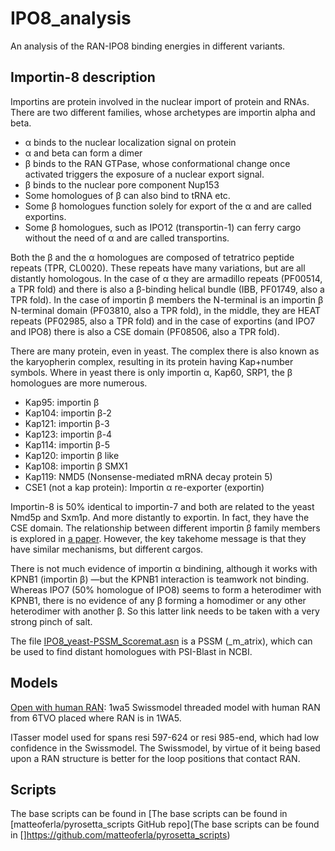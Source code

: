 # IPO8_analysis
An analysis of the RAN-IPO8 binding energies in different variants.

## Importin-8 description

Importins are protein involved in the nuclear import of protein and RNAs.
There are two different families, whose archetypes are importin alpha and beta.

* &alpha; binds to the nuclear localization signal on protein
* &alpha; and beta can form a dimer
* &beta; binds to the RAN GTPase, whose conformational change once activated triggers the exposure of a nuclear export signal.
* &beta; binds to the nuclear pore component Nup153
* Some homologues of &beta; can also bind to tRNA etc.
* Some &beta; homologues function solely for export of the &alpha; and are called exportins.
* Some &beta; homologues, such as IPO12 (transportin-1) can ferry cargo without the need of &alpha; and are called transportins.

Both the &beta; and the &alpha; homologues are composed of tetratrico peptide repeats (TPR, CL0020). These repeats have many variations, but are all distantly homologous.
In the case of &alpha; they are armadillo repeats (PF00514, a TPR fold) and there is also a &beta;-binding helical bundle (IBB, PF01749, also a TPR fold).
In the case of importin &beta; members the N-terminal is an importin &beta; N-terminal domain (PF03810, also a TPR fold),
in the middle, they are HEAT repeats (PF02985, also a TPR fold) and in the case of exportins (and IPO7 and IPO8) there is also a CSE domain (PF08506, also a TPR fold).

There are many protein, even in yeast. The complex there is also known as the karyopherin complex, resulting in its protein having Kap+number symbols.
Where in yeast there is only importin &alpha;, Kap60, SRP1, the &beta; homologues are more numerous.

* Kap95: importin &beta;
* Kap104: importin &beta;-2
* Kap121: importin &beta;-3
* Kap123: importin &beta;-4
* Kap114: importin &beta;-5
* Kap120: importin &beta; like
* Kap108: importin &beta; SMX1
* Kap119: NMD5 (Nonsense-mediated mRNA decay protein 5)
* CSE1 (not a kap protein): Importin &alpha; re-exporter (exportin)

Importin-8 is 50% identical to importin-7 and both are related to the yeast Nmd5p and Sxm1p. And more distantly to exportin.
In fact, they have the CSE domain.
The relationship between different importin &beta; family members is explored in [a paper](https://journals.plos.org/plosone/article?id=10.1371/journal.pone.0019308).
However, the key takehome message is that they have similar mechanisms, but different cargos.

There is not much evidence of importin &alpha; bindining, although it works with KPNB1 (importin &beta;) —but the KPNB1 interaction is teamwork not binding.
Whereas IPO7 (50% homologue of IPO8) seems to form a heterodimer with KPNB1, there is no evidence of any &beta; forming a homodimer or any other heterodimer with another &beta;.
So this latter link needs to be taken with a very strong pinch of salt.

The file [IPO8_yeast-PSSM_Scoremat.asn](IPO8_yeast-PSSM_Scoremat.asn) is a PSSM (_m_atrix), which can be used to find distant homologues with PSI-Blast in NCBI.

## Models

[Open with human RAN](IPO8-RAN.r.pdb): 1wa5 Swissmodel threaded model with human RAN from 6TVO placed where RAN is in 1WA5.

ITasser model used for spans resi 597-624 or resi 985-end, which had low confidence in the Swissmodel.
The Swissmodel, by virtue of it being based upon a RAN structure is better for the loop positions that contact RAN.

## Scripts

The base scripts can be found in [The base scripts can be found in [matteoferla/pyrosetta_scripts GitHub repo](The base scripts can be found in []https://github.com/matteoferla/pyrosetta_scripts)

